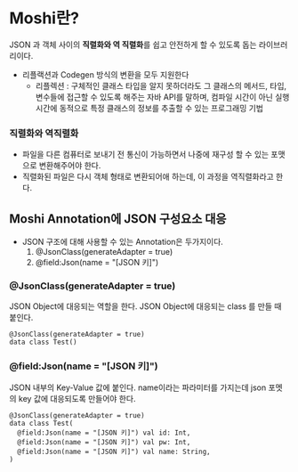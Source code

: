 # Moshi란?
JSON 과 객체 사이의 **직렬화와 역 직렬화**를 쉽고 안전하게 할 수 있도록 돕는 라이브러리이다.
- 리플랙션과 Codegen 방식의 변환을 모두 지원한다
  - 리플렉션 : 구체적인 클래스 타입을 알지 못하더라도 그 클래스의 메서드, 타입, 변수들에 접근할 수 있도록 해주는 자바 API를 말하며, 컴파일 시간이 아닌 실행 시간에 동적으로 특정 클래스의 정보를 추출할 수 있는 프로그래밍 기법

### 직렬화와 역직렬화
- 파일을 다른 컴퓨터로 보내기 전 통신이 가능하면서 나중에 재구성 할 수 있는 포맷으로 변환해주어야 한다.
- 직렬화된 파일은 다시 객체 형태로 변환되어애 하는데, 이 과정을 역직렬화라고 한다.

## Moshi Annotation에 JSON 구성요소 대응
- JSON 구조에 대해 사용할 수 있는 Annotation은 두가지이다.
  1. @JsonClass(generateAdapter = true)
  2. @field:Json(name = "[JSON 키]")

### @JsonClass(generateAdapter = true)
JSON Object에 대응되는 역할을 한다. JSON Object에 대응되는 class 를 만들 때 붙인다.
~~~
@JsonClass(generateAdapter = true)
data class Test()
~~~

### @field:Json(name = "[JSON 키]")
JSON 내부의 Key-Value 값에 붙인다. name이라는 파라미터를 가지는데 json 포멧의 key 값에 대응되도록 만들어야 한다.
~~~
@JsonClass(generateAdapter = true)
data class Test(
  @field:Json(name = "[JSON 키]") val id: Int,
  @field:Json(name = "[JSON 키]") val pw: Int,
  @field:Json(name = "[JSON 키]") val name: String,
)
~~~
